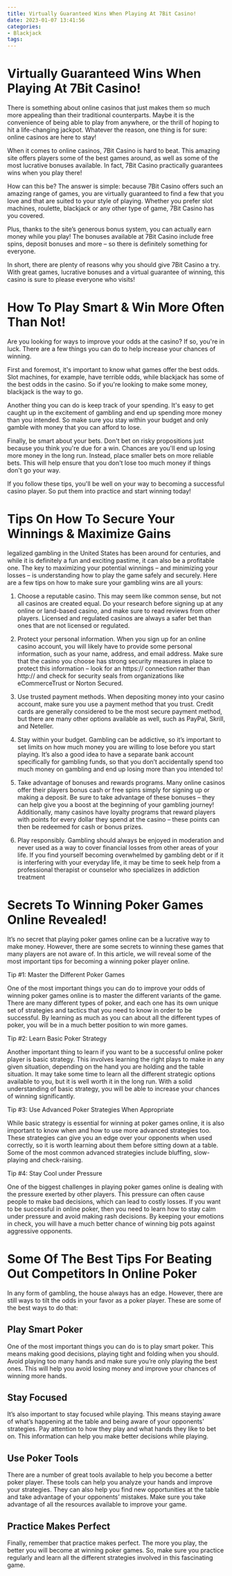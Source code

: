 ```yaml
---
title: Virtually Guaranteed Wins When Playing At 7Bit Casino!
date: 2023-01-07 13:41:56
categories:
- Blackjack
tags:
---
```



#  Virtually Guaranteed Wins When Playing At 7Bit Casino!

There is something about online casinos that just makes them so much more appealing than their traditional counterparts. Maybe it is the convenience of being able to play from anywhere, or the thrill of hoping to hit a life-changing jackpot. Whatever the reason, one thing is for sure: online casinos are here to stay!

When it comes to online casinos, 7Bit Casino is hard to beat. This amazing site offers players some of the best games around, as well as some of the most lucrative bonuses available. In fact, 7Bit Casino practically guarantees wins when you play there!

How can this be? The answer is simple: because 7Bit Casino offers such an amazing range of games, you are virtually guaranteed to find a few that you love and that are suited to your style of playing. Whether you prefer slot machines, roulette, blackjack or any other type of game, 7Bit Casino has you covered.

Plus, thanks to the site’s generous bonus system, you can actually earn money while you play! The bonuses available at 7Bit Casino include free spins, deposit bonuses and more – so there is definitely something for everyone.

In short, there are plenty of reasons why you should give 7Bit Casino a try. With great games, lucrative bonuses and a virtual guarantee of winning, this casino is sure to please everyone who visits!

#  How To Play Smart & Win More Often Than Not!

Are you looking for ways to improve your odds at the casino? If so, you're in luck. There are a few things you can do to help increase your chances of winning.

First and foremost, it's important to know what games offer the best odds. Slot machines, for example, have terrible odds, while blackjack has some of the best odds in the casino. So if you're looking to make some money, blackjack is the way to go.

Another thing you can do is keep track of your spending. It's easy to get caught up in the excitement of gambling and end up spending more money than you intended. So make sure you stay within your budget and only gamble with money that you can afford to lose.

Finally, be smart about your bets. Don't bet on risky propositions just because you think you're due for a win. Chances are you'll end up losing more money in the long run. Instead, place smaller bets on more reliable bets. This will help ensure that you don't lose too much money if things don't go your way.

If you follow these tips, you'll be well on your way to becoming a successful casino player. So put them into practice and start winning today!

#  Tips On How To Secure Your Winnings & Maximize Gains 

 legalized gambling in the United States has been around for centuries, and while it is definitely a fun and exciting pastime, it can also be a profitable one. The key to maximizing your potential winnings – and minimizing your losses – is understanding how to play the game safely and securely. Here are a few tips on how to make sure your gambling wins are all yours:

1. Choose a reputable casino. This may seem like common sense, but not all casinos are created equal. Do your research before signing up at any online or land-based casino, and make sure to read reviews from other players. Licensed and regulated casinos are always a safer bet than ones that are not licensed or regulated.

2. Protect your personal information. When you sign up for an online casino account, you will likely have to provide some personal information, such as your name, address, and email address. Make sure that the casino you choose has strong security measures in place to protect this information – look for an https:// connection rather than http:// and check for security seals from organizations like eCommerceTrust or Norton Secured.

3. Use trusted payment methods. When depositing money into your casino account, make sure you use a payment method that you trust. Credit cards are generally considered to be the most secure payment method, but there are many other options available as well, such as PayPal, Skrill, and Neteller.

4. Stay within your budget. Gambling can be addictive, so it’s important to set limits on how much money you are willing to lose before you start playing. It’s also a good idea to have a separate bank account specifically for gambling funds, so that you don’t accidentally spend too much money on gambling and end up losing more than you intended to!

5. Take advantage of bonuses and rewards programs. Many online casinos offer their players bonus cash or free spins simply for signing up or making a deposit. Be sure to take advantage of these bonuses – they can help give you a boost at the beginning of your gambling journey! Additionally, many casinos have loyalty programs that reward players with points for every dollar they spend at the casino – these points can then be redeemed for cash or bonus prizes.

6. Play responsibly. Gambling should always be enjoyed in moderation and never used as a way to cover financial losses from other areas of your life. If you find yourself becoming overwhelmed by gambling debt or if it is interfering with your everyday life, it may be time to seek help from a professional therapist or counselor who specializes in addiction treatment

#  Secrets To Winning Poker Games Online Revealed! 

It’s no secret that playing poker games online can be a lucrative way to make money. However, there are some secrets to winning these games that many players are not aware of. In this article, we will reveal some of the most important tips for becoming a winning poker player online.

Tip #1: Master the Different Poker Games

One of the most important things you can do to improve your odds of winning poker games online is to master the different variants of the game. There are many different types of poker, and each one has its own unique set of strategies and tactics that you need to know in order to be successful. By learning as much as you can about all the different types of poker, you will be in a much better position to win more games.

Tip #2: Learn Basic Poker Strategy

Another important thing to learn if you want to be a successful online poker player is basic strategy. This involves learning the right plays to make in any given situation, depending on the hand you are holding and the table situation. It may take some time to learn all the different strategic options available to you, but it is well worth it in the long run. With a solid understanding of basic strategy, you will be able to increase your chances of winning significantly.

Tip #3: Use Advanced Poker Strategies When Appropriate

While basic strategy is essential for winning at poker games online, it is also important to know when and how to use more advanced strategies too. These strategies can give you an edge over your opponents when used correctly, so it is worth learning about them before sitting down at a table. Some of the most common advanced strategies include bluffing, slow-playing and check-raising.

Tip #4: Stay Cool under Pressure

One of the biggest challenges in playing poker games online is dealing with the pressure exerted by other players. This pressure can often cause people to make bad decisions, which can lead to costly losses. If you want to be successful in online poker, then you need to learn how to stay calm under pressure and avoid making rash decisions. By keeping your emotions in check, you will have a much better chance of winning big pots against aggressive opponents.

#  Some Of The Best Tips For Beating Out Competitors In Online Poker

In any form of gambling, the house always has an edge. However, there are still ways to tilt the odds in your favor as a poker player. These are some of the best ways to do that:

## Play Smart Poker

One of the most important things you can do is to play smart poker. This means making good decisions, playing tight and folding when you should. Avoid playing too many hands and make sure you’re only playing the best ones. This will help you avoid losing money and improve your chances of winning more hands.

## Stay Focused

It’s also important to stay focused while playing. This means staying aware of what’s happening at the table and being aware of your opponents’ strategies. Pay attention to how they play and what hands they like to bet on. This information can help you make better decisions while playing.

## Use Poker Tools

There are a number of great tools available to help you become a better poker player. These tools can help you analyze your hands and improve your strategies. They can also help you find new opportunities at the table and take advantage of your opponents’ mistakes. Make sure you take advantage of all the resources available to improve your game.

## Practice Makes Perfect

Finally, remember that practice makes perfect. The more you play, the better you will become at winning poker games. So, make sure you practice regularly and learn all the different strategies involved in this fascinating game.